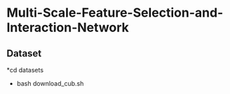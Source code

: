 # Multi-Scale-Feature-Selection-and-Interaction-Network




## Dataset
*cd datasets
* bash download_cub.sh

